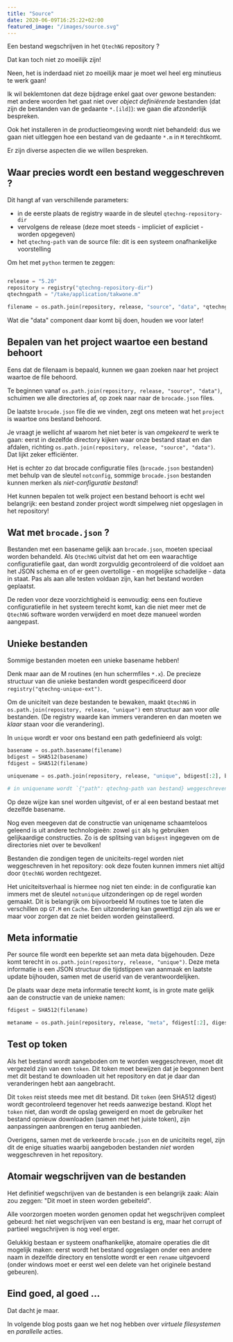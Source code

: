 ```yaml
---
title: "Source"
date: 2020-06-09T16:25:22+02:00
featured_image: "/images/source.svg"
---
```


Een bestand wegschrijven in het `QtechNG` repository ?

Dat kan toch niet zo moeilijk zijn!

Neen, het is inderdaad niet zo moeilijk maar je moet wel heel erg minutieus te werk gaan!

Ik wil beklemtonen dat deze bijdrage enkel gaat over gewone bestanden: met andere woorden het gaat niet over *object definiërende* bestanden
(dat zijn de bestanden van de gedaante `*.[ild]`): we gaan die afzonderlijk bespreken.

Ook het installeren in de productieomgeving wordt niet behandeld: dus we gaan niet uitleggen hoe een bestand van de gedaante `*.m` in `M` terechtkomt.

Er zijn diverse aspecten die we willen bespreken.

## Waar precies wordt een bestand weggeschreven ?

Dit hangt af van verschillende parameters:

- in de eerste plaats de registry waarde in de sleutel `qtechng-repository-dir`
- vervolgens de release (deze moet steeds - impliciet of expliciet - worden opgegeven)
- het `qtechng-path` van de source file: dit is een systeem onafhankelijke voorstelling

Om het met `python` termen te zeggen:

```python

release = "5.20"
repository = registry("qtechng-repository-dir")
qtechngpath = "/take/application/takwone.m"

filename = os.path.join(repository, release, "source", "data", *qtechngpath.split("/")[1:])
```

Wat die "data" component daar komt bij doen, houden we voor later!

## Bepalen van het project waartoe een bestand behoort

Eens dat de filenaam is bepaald, kunnen we gaan zoeken naar het project waartoe de file behoord.

Te beginnen vanaf `os.path.join(repository, release, "source", "data")`, schuimen we alle directories af, op zoek naar naar de `brocade.json` files.

De laatste `brocade.json` file die we vinden, zegt ons meteen wat het `project` is waartoe ons bestand behoord. 

Je vraagt je wellicht af waarom het niet beter is van *omgekeerd* te werk te gaan: eerst in dezelfde directory kijken waar onze bestand staat en dan afdalen, richting `os.path.join(repository, release, "source", "data")`. Dat lijkt zeker efficiënter.

Het is echter zo dat brocade configuratie files (`brocade.json` bestanden) met behulp van de sleutel `notconfig`, sommige `brocade.json` bestanden kunnen merken als *niet-configuratie bestand*!

Het kunnen bepalen tot welk project een bestand behoort is echt wel belangrijk: een bestand zonder project wordt simpelweg niet opgeslagen in het repository!

## Wat met `brocade.json` ?

Bestanden met een basename gelijk aan `brocade.json`, moeten speciaal worden behandeld. Als `QtechNG` uitvist dat het om een waarachtige configuratiefile gaat, dan wordt zorgvuldig gecontroleerd of die voldoet aan het JSON schema en of er geen overtollige - en mogelijke schadelijke - data in staat. Pas als aan alle testen voldaan zijn, kan het bestand worden geplaatst.

De reden voor deze voorzichtigheid is eenvoudig: eens een foutieve configuratiefile in het systeem terecht komt, kan die niet meer met de `QtechNG` software worden verwijderd en moet deze manueel worden aangepast.

## Unieke bestanden

Sommige bestanden moeten een unieke basename hebben!

Denk maar aan de M routines (en hun schermfiles `*.x`). De precieze structuur van die unieke bestanden wordt gespecificeerd door `registry("qtechng-unique-ext")`.

Om de uniciteit van deze bestanden te bewaken, maakt `QtechNG` in `os.path.join(repository, release, "unique")` een structuur aan voor *alle* bestanden. (De registry waarde kan immers veranderen en dan moeten we *klaar* staan voor die verandering).

In `unique` wordt er voor ons bestand een path gedefinieerd als volgt:

```python
basename = os.path.basename(filename)
bdigest = SHA512(basename)
fdigest = SHA512(filename)

uniquename = os.path.join(repository, release, "unique", bdigest[:2], bdigest[2:], fdigest)

# in uniquename wordt `{"path": qtechng-path van bestand} weggeschreven
```

Op deze wijze kan snel worden uitgevist, of er al een bestand bestaat met dezelfde basename.

Nog even meegeven dat de constructie van uniqename schaamteloos geleend is uit andere technologieën: zowel `git` als `hg` gebruiken gelijkaardige constructies. Zo is de splitsing van `bdigest` ingegeven om de directories niet over te bevolken!

Bestanden die zondigen tegen de uniciteits-regel worden niet weggeschreven in het repository: ook deze fouten kunnen immers niet altijd door `QtechNG` worden rechtgezet.

Het uniciteitsverhaal is hiermee nog niet ten einde: in de configuratie kan immers met de sleutel `notunique` uitzonderingen op de regel worden gemaakt. Dit is belangrijk om bijvoorbeeld M routines toe te laten die verschillen op `GT.M` en `Cache`. Een uitzondering kan gewettigd zijn als we er maar voor zorgen dat ze niet beiden worden geinstalleerd.

## Meta informatie

Per source file wordt een beperkte set aan meta data bijgehouden. Deze komt terecht in `os.path.join(repository, release, "unique")`. Deze meta informatie is een JSON structuur die tijdstippen van aanmaak en laatste update bijhouden, samen met de userid van de verantwoordelijken.

De plaats waar deze meta informatie terecht komt, is in grote mate gelijk aan de constructie van de unieke namen:

```python
fdigest = SHA512(filename)

metaname = os.path.join(repository, release, "meta", fdigest[:2], digest[2:]+".json")
```

## Test op token

Als het bestand wordt aangeboden om te worden weggeschreven, moet dit vergezeld zijn van een `token`. Dit token moet bewijzen dat je begonnen bent met dit bestand te downloaden uit het repository en dat je daar dan veranderingen hebt aan aangebracht.

Dit `token` reist steeds mee met dit bestand. Dit `token` (een SHA512 digest) wordt gecontroleerd tegenover het reeds aanwezige bestand. Klopt het `token` niet, dan wordt de opslag geweigerd en moet de gebruiker het bestand opnieuw downloaden (samen met het juiste token), zijn aanpassingen aanbrengen en terug aanbieden.

Overigens, samen met de verkeerde `brocade.json` en de uniciteits regel, zijn dit de enige situaties waarbij aangeboden bestanden *niet* worden weggeschreven in het repository.

## Atomair wegschrijven van de bestanden

Het definitief wegschrijven van de bestanden is een belangrijk zaak: Alain zou zeggen: "Dit moet in steen worden gebeiteld".

Alle voorzorgen moeten worden genomen opdat het wegschrijven compleet gebeurd: het niet wegschrijven van een bestand is erg, maar het corrupt of partieel wegschrijven is nog veel erger.

Gelukkig bestaan er systeem onafhankelijke, atomaire operaties die dit mogelijk maken: eerst wordt het bestand opgeslagen onder een andere naam in dezelfde directory en tenslotte wordt er een `rename` uitgevoerd (onder windows moet er eerst wel een delete van het originele bestand gebeuren).

## Eind goed, al goed ...

Dat dacht je maar.

In volgende blog posts gaan we het nog hebben over *virtuele filesystemen* en *parallelle* acties.